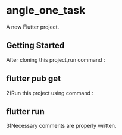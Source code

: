 # angle_one_task

A new Flutter project.

## Getting Started

After cloning this project,run command :  
## flutter pub get

2)Run this project using command : 
## flutter run

3)Necessary comments are properly written.
